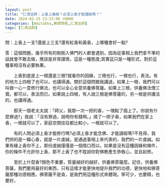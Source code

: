 ```yaml
---
layout: post
title: "仁清法師：上香上幾根？必須上香才能讀經嗎？"
date: 2024-02-15 23:23:00 +0800
categories: [Amitabha,佛學問答,仁清法師]
tags: [仁清法師]
---
```


問：上香上一支?還是上三支?還有紅香和黃香，上哪種會好一點?       

答：這個問題，幾乎所有的剛剛入佛門的人都會遇到，因為從事相上我們拿不準的話就會不敢去做，應該是非常謹慎，這是一種態度;其實這只是一種形式，對於這種事相沒有必要執著。     

　　上香到底是上一根還是三根?就看你的因緣，三根也行，一根也行，表法。有的地方上四根了也可以，也講得通。關於這個問題我講過，如果上一根，我們可以叫做一心一意修行佛法，也可以全心全意供養佛菩薩。如果上三根，供養佛法僧三寶。都可以，表法而已。如果說上四根，有人說三根是佛菩薩的，另一根是供護法的，也講得通。       

　　那天一個老太太說：「師父，我那一次一把的香，一塊點了插上了。你說有什麼罪過?」我說：「沒有罪過，說明你有錢啊。」燒了一把子香，如果我們在家上香，一根就可以了，家庭空間往往都比較小，一根就可以了。       

　　有的人問必須上香才能修行嗎?必須上香才能念佛、才能讀經嗎?不見得，我們供的是一瓣心香，就是一片虔誠，是通過事相上來代表的，我們的一片虔誠。如果有緣上香你不上，那份虔誠僅僅是一個借口而以。如果是沒有這種因緣和條件，你的條件不允許你上香，那不上香了也不耽誤你對佛教產生恭敬心，並且起修。        

　　至於上什麼香?顏色不重要，質量越好的越好，供養佛菩薩麼。記住，供養佛菩薩，我們要用最好的東西，只有這樣才能更快地提升我們的功德，更快地和佛菩薩那種功德相應。佛菩薩不是貪，是我們用這種形式來體現。寧可少，也要精，也要好。       